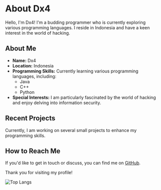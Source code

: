 # About Dx4

Hello, I'm Dx4! I'm a budding programmer who is currently exploring various programming languages. I reside in Indonesia and have a keen interest in the world of hacking.

## About Me

- **Name:** Dx4
- **Location:** Indonesia
- **Programming Skills:** Currently learning various programming languages, including:
  - Java
  - C++
  - Python
- **Special Interests:** I am particularly fascinated by the world of hacking and enjoy delving into information security.

## Recent Projects

Currently, I am working on several small projects to enhance my programming skills.

## How to Reach Me

If you'd like to get in touch or discuss, you can find me on [GitHub](https://github.com/Dx4Grey).

Thank you for visiting my profile!

![Top Langs](https://github-readme-stats.vercel.app/api?username=DX4GREY)

